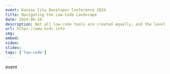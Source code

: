 ```yaml
---
event: Kansas City Developer Conference 2024
title: Navigating the Low-Code Landscape
date: 2024-06-28
description: Not all low-code tools are created equally, and the level of code you use for your application depends on a number of factors. If your team has considered using a low-code tool, this talks reviews what you need to consider before making a decision. We’ll differentiate between low-code and no-code solutions and the pros and cons of each, as well as explore the spectrum of available platforms, discussing how they vary in terms of flexibility, scalability, and the level of coding expertise required.
url: https://www.kcdc.info
img: 
embed: 
video: 
slides: 
tags: ['low-code']
---
```

event